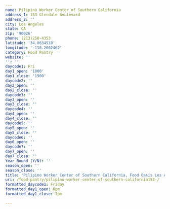 ```yaml
---
name: Pilipino Worker Center of Southern California
address_1: 153 Glendale Boulevard
address_2: ''
city: Los Angeles
state: CA
zip: '90026'
phone: (213)250-4353
latitude: '34.0634518'
longitude: '-118.2602462'
category: Food Pantry
website: ''
'': ''
daycode1: Fri
day1_open: '1800'
day1_close: '1900'
daycode2: ''
day2_open: ''
day2_close: ''
daycode3: ''
day3_open: ''
day3_close: ''
daycode4: ''
day4_open: ''
day4_close: ''
daycode5: ''
day5_open: ''
day5_close: ''
daycode6: ''
day6_open: ''
daycode7: ''
day7_open: ''
day7_close: ''
Year_Round (Y/N): ''
season_open: ''
season_close: ''
title: 'Pilipino Worker Center of Southern California, Food Oasis Los Angeles'
uri: /food-pantry/pilipino-worker-center-of-southern-california153-/
formatted_daycode1: Friday
formatted_day1_open: 6pm
formatted_day1_close: 7pm

---
```

